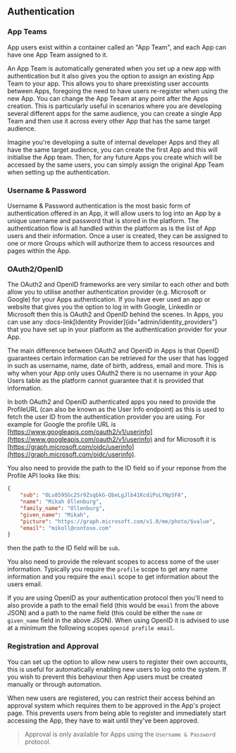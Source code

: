 ## Authentication

### App Teams

App users exist within a container called an "App Team", and each App can have one App Team assigned to it. 

An App Team is automatically generated when you set up a new app with authentication but it also gives you the option to assign an existing App Team to your app. This allows you to share preexisting user accounts between Apps, foregoing the need to have users re-register when using the new App. You can change the App Teeam at any point after the Apps creation.
This is particularly useful in scenarios where you are developing several different apps for the same audience, you can create a single App Team and then use it across every other App that has the same target audience.

Imagine you're developing a suite of internal developer Apps and they all have the same target audience, you can create the first App and this will initialise the App team. Then, for any future Apps you create which will be accessed by the same users, you can simply assign the original App Team when setting up the authentication.

### Username & Password

Username & Password authentication is the most basic form of authentication offered in an App, it will allow users to log into an App by a unique username and password that is stored in the platform.
The authentication flow is all handled within the platform as is the list of App users and their information.
Once a user is created, they can be assigned to one or more Groups which will authorize them to access resources and pages within the App.

### OAuth2/OpenID

The OAuth2 and OpenID frameworks are very similar to each other and both allow you to utilise another authentication provider (e.g. Microsoft or Google) for your Apps authentication. If you have ever used an app or website that gives you the option to log in with Google, LinkedIn or Microsoft then this is OAuth2 and OpenID behind the scenes.
In Apps, you can use any :docs-link[Identity Provider]{id="admin/identity_providers"} that you have set up in your platform as the authentication provider for your App.

The main difference between OAuth2 and OpenID in Apps is that OpenID guarantees certain information can be retrieved for the user that has logged in such as username, name, date of birth, address, email and more.
This is why when your App only uses OAuth2 there is no username in your App Users table as the platform cannot guarantee that it is provided that information.

In both OAuth2 and OpenID authenticated apps you need to provide the ProfileURL (can also be known as the User Info endpoint) as this is used to fetch the user ID from the authentication provider you are using.
For example for Google the profile URL is [https://www.googleapis.com/oauth2/v1/userinfo](https://www.googleapis.com/oauth2/v1/userinfo) and for Microsoft it is [https://graph.microsoft.com/oidc/userinfo](https://graph.microsoft.com/oidc/userinfo).

You also need to provide the path to the ID field so if your reponse from the Profile API looks like this:
```json
{
    "sub": "OLu859SGc2Sr9ZsqbkG-QbeLgJlb41KcdiPoLYNpSFA",
    "name": "Mikah Ollenburg",
    "family_name": "Ollenburg",
    "given_name": "Mikah",
    "picture": "https://graph.microsoft.com/v1.0/me/photo/$value",
    "email": "mikoll@contoso.com"
}
```
then the path to the ID field will be `sub`.

You also need to provide the relevant scopes to access some of the user information. Typically you require the `profile` scope to get any name information and you require the `email` scope to get information about the users email.

If you are using OpenID as your authentication protocol then you'll need to also provide a path to the email field (this would be `email` from the above JSON) and a path to the name field (this could be either the `name` or `given_name` field in the above JSON).
When using OpenID it is advised to use at a minimum the following scopes `openid profile email`.

### Registration and Approval

You can set up the option to allow new users to register their own accounts, this is useful for automatically enabling new users to log onto the system. If you wish to prevent this behaviour then App users must be created manually or through automation.

When new users are registered, you can restrict their access behind an approval system which requires them to be approved in the App's project page. This prevents users from being able to register and immediately start accessing the App, they have to wait until they've been approved.
> Approval is only available for Apps using the `Username & Password` protocol.

